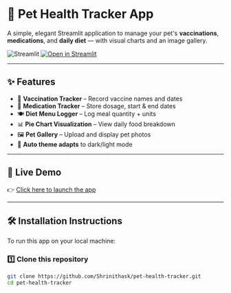 # 🐾 Pet Health Tracker App

A simple, elegant Streamlit application to manage your pet's **vaccinations**, **medications**, and **daily diet** — with visual charts and an image gallery.

![Streamlit](https://img.shields.io/badge/Built%20with-Streamlit-ff4b4b?style=flat-square&logo=streamlit&logoColor=white)
[![Open in Streamlit](https://static.streamlit.io/badges/streamlit_badge_black_white.svg)](https://share.streamlit.io/Shrinithask/pet-health-tracker/main/pet_health_tracker.py)

---

## ✨ Features

- 💉 **Vaccination Tracker** – Record vaccine names and dates
- 💊 **Medication Tracker** – Store dosage, start & end dates
- 🍽️ **Diet Menu Logger** – Log meal quantity + units
- 📊 **Pie Chart Visualization** – View daily food breakdown
- 🖼️ **Pet Gallery** – Upload and display pet photos
- 🧠 **Auto theme adapts** to dark/light mode

---

## 🚀 Live Demo

👉 [Click here to launch the app](https://share.streamlit.io/Shrinithask/pet-health-tracker/main/pet_health_tracker.py)

---

## 🛠️ Installation Instructions

To run this app on your local machine:

### 1️⃣ Clone this repository

```bash
git clone https://github.com/Shrinithask/pet-health-tracker.git
cd pet-health-tracker
